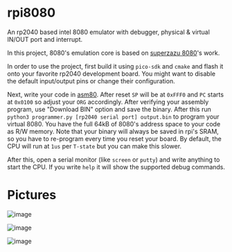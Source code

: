 # rpi8080
An rp2040 based intel 8080 emulator with debugger, physical &amp; virtual IN/OUT port and interrupt.

In this project, 8080's emulation core is based on [superzazu 8080](https://github.com/superzazu/8080)'s work.

In order to use the project, first build it using `pico-sdk` and `cmake` and flash it onto your favorite
rp2040 development board. You might want to disable the default input/output pins or change their configuration.

Next, write your code in [asm80](www.asm80.com). After reset `SP` will be at `0xFFF0` and `PC` starts at `0x0100` so adjust 
your `ORG` accordingly. After verifying your assembly program, use "Download BIN" option and save the binary. After this run
`python3 programmer.py [rp2040 serial port] output.bin` to program your virtual 8080. You have the full 64kB of 8080's address space
to your code as R/W memory. Note that your binary will always be saved in rpi's SRAM, so you have to re-program every time you
reset your board. By default, the CPU will run at `1us` per `T-state` but you can make this slower.

After this, open a serial monitor (like `screen` or `putty`) and write anything to start the CPU. If you write `help` it will
show the supported debug commands.

# Pictures

![image](https://github.com/er888kh/rpi8080/assets/45465346/69337e3b-3ce3-4089-8b50-65a02b3a323a)

![image](https://github.com/er888kh/rpi8080/assets/45465346/e03c2e8d-6102-4265-b818-b70153bfe1ad)

![image](https://github.com/er888kh/rpi8080/assets/45465346/1d9fe030-3ed5-4f89-bfe1-b7c1d926885c)
